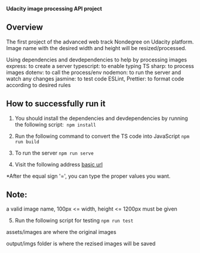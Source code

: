 **Udacity image processing API project**

## Overview

The first project of the advanced web track Nondegree
on Udacity platform. Image name with the desired width and height
will be resized/processed.

Using dependencies and devdependencies to help by processing images
express: to create a server
typescript: to enable typing TS
sharp: to process images
dotenv: to call the process/env
nodemon: to run the server and watch any changes
jasmine: to test code
ESLint, Prettier: to format code according to desired rules

## How to successfully run it

1. You should install the dependencies and devdependencies
by running the following script: 
`npm install`

2. Run the following command to convert the TS code into JavaScript
`npm run build`

3. To run the server `npm run serve`

4. Visit the following address
[basic url](http://localhost:3000/api/images?filename=&width=&height=)

\*After the equal sign '=', you can type the proper values you want.

## Note:

a valid image name, 100px <= width, height <= 1200px must be given

5. Run the following script for testing
`npm run test`

assets/images are where the original images

output/imgs folder is where the rezised images will be saved
